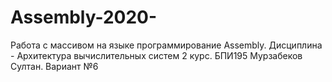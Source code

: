 # Assembly-2020-
Работа с массивом на языке программирование Assembly. 
Дисциплина - Архитектура вычислительных систем 2 курс. 
БПИ195 Мурзабеков Султан. 
Вариант №6

